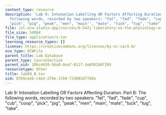 ```yaml
---
content_type: resource
description: 'Lab 9: Intonation Labelling OR Factors Affecting Duration. Part B: The
  following words, recorded by two speakers: "fat", "fad", "fade", "cup", "cub", "coop",
  "pick", "pig", "peak", "men", "main'', "mate", "tuck", "tug", "take".'
file: /ol-ocw-studio-app/courses/6-542j-laboratory-on-the-physiology-acoustics-and-perception-of-speech-fall-2005/07b9ceebc4e5279e17b9733003dffd0a_lab09_B.tar
file_size: 54064
file_type: application/x-tar
learning_resource_types: []
license: https://creativecommons.org/licenses/by-nc-sa/4.0/
ocw_type: OCWFile
parent_title: Lab Database
parent_type: CourseSection
parent_uid: 10bc4420-56a8-8eaf-011f-1e0381b8f295
resourcetype: Other
title: lab09_B.tar
uid: 07b9ceeb-c4e5-279e-17b9-733003dffd0a
---
```

Lab 9: Intonation Labelling OR Factors Affecting Duration. Part B: The following words, recorded by two speakers: "fat", "fad", "fade", "cup", "cub", "coop", "pick", "pig", "peak", "men", "main', "mate", "tuck", "tug", "take".